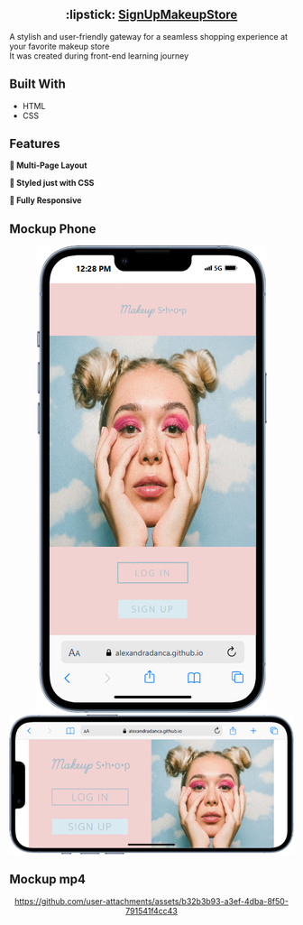 <h2 align="center">
 :lipstick: <a href="https://alexandradanca.github.io/-001-SignUpMakeupStore/" target="_blank">SignUpMakeupStore</a>
</h2>

<p>A stylish and user-friendly gateway for a seamless shopping experience at your favorite makeup store </br>It was created during front-end learning journey</p>

## Built With
- HTML
- CSS

## Features
**📖 Multi-Page Layout**

**🎨 Styled just with CSS**

**📱 Fully Responsive**

<h2>Mockup Phone</h2>
<div align="center"> 
  <img alt="Demo" src="./assets/images/readme-1.png" />
  <img alt="Demo" src="./assets/images/readme-2.png" />
</div>

<h2>Mockup mp4</h2>
<div align="center">


https://github.com/user-attachments/assets/b32b3b93-a3ef-4dba-8f50-791541f4cc43


</div>
